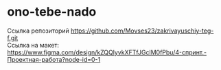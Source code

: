 # ono-tebe-nado
Ссылка репозиторий https://github.com/Movses23/zakrivayuschiy-teg-f.git </br>
Ссылка на макет: https://www.figma.com/design/kZQQlyvkXFTfJGclM0fPbu/4-спринт.-Проектная-работа?node-id=0-1
